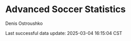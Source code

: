 # Advanced Soccer Statistics
Denis Ostroushko

<!-- gfm -->

Last successful data update: 2025-03-04 16:15:04 CST
